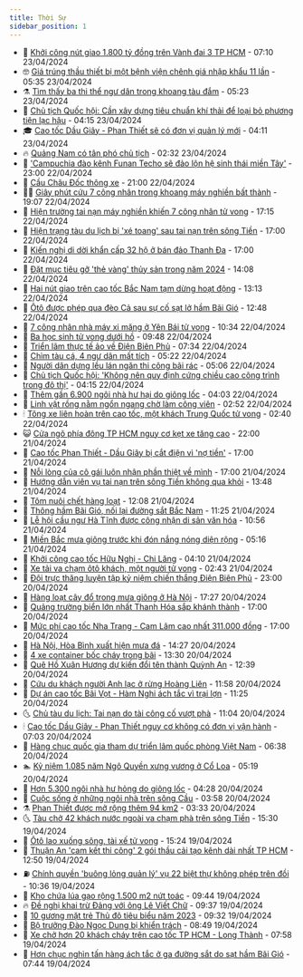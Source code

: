 ```yaml
---
title: Thời Sự
sidebar_position: 1
---
```


<!-- vnexpress-thoi-su:START -->
- 🦒 [Khởi công nút giao 1.800 tỷ đồng trên Vành đai 3 TP HCM](https://vnexpress.net/khoi-cong-nut-giao-1-800-ty-dong-tren-vanh-dai-3-tp-hcm-4737726.html) - 07:10 23/04/2024
- 🤓 [Giá trúng thầu thiết bị một bệnh viện chênh giá nhập khẩu 11 lần](https://vnexpress.net/gia-trung-thau-thiet-bi-mot-benh-vien-chenh-gia-nhap-khau-11-lan-4737662.html) - 05:35 23/04/2024
- ⚗️ [Tìm thấy ba thi thể ngư dân trong khoang tàu đắm](https://vnexpress.net/tim-thay-ba-thi-the-ngu-dan-trong-khoang-tau-dam-4737700.html) - 05:23 23/04/2024
- 🌊 [Chủ tịch Quốc hội: Cần xây dựng tiêu chuẩn khí thải để loại bỏ phương tiện lạc hậu](https://vnexpress.net/chu-tich-quoc-hoi-can-xay-dung-tieu-chuan-khi-thai-de-loai-bo-phuong-tien-lac-hau-4737563.html) - 04:15 23/04/2024
- 🎓 [Cao tốc Dầu Giây - Phan Thiết sẽ có đơn vị quản lý mới](https://vnexpress.net/cao-toc-dau-giay-phan-thiet-se-co-don-vi-quan-ly-moi-4737589.html) - 04:11 23/04/2024
- 🔥 [Quảng Nam có tân phó chủ tịch](https://vnexpress.net/quang-nam-co-tan-pho-chu-tich-4737501.html) - 02:32 23/04/2024
- 🦏 [&#39;Campuchia đào kênh Funan Techo sẽ đảo lộn hệ sinh thái miền Tây&#39;](https://vnexpress.net/campuchia-dao-kenh-funan-techo-se-dao-lon-he-sinh-thai-mien-tay-4737231.html) - 23:00 22/04/2024
- 👺 [Cầu Châu Đốc thông xe](https://vnexpress.net/cau-chau-doc-thong-xe-4737420.html) - 21:00 22/04/2024
- 🧑‍🏫 [Giây phút cứu 7 công nhân trong khoang máy nghiền bất thành](https://vnexpress.net/giay-phut-cuu-7-cong-nhan-trong-khoang-may-nghien-bat-thanh-4737427.html) - 19:07 22/04/2024
- 🚦 [Hiện trường tai nạn máy nghiền khiến 7 công nhân tử vong](https://vnexpress.net/hien-truong-tai-nan-may-nghien-khien-7-cong-nhan-tu-vong-4737429.html) - 17:15 22/04/2024
- 🎉 [Hiện trạng tàu du lịch bị &#39;xé toang&#39; sau tai nạn trên sông Tiền](https://vnexpress.net/hien-trang-tau-du-lich-bi-xe-toang-sau-tai-nan-tren-song-tien-4737395.html) - 17:00 22/04/2024
- 🦒 [Kiến nghị di dời khẩn cấp 32 hộ ở bán đảo Thanh Đa](https://vnexpress.net/kien-nghi-di-doi-khan-cap-32-ho-o-ban-dao-thanh-da-4737393.html) - 17:00 22/04/2024
- 🤗 [Đặt mục tiêu gỡ &#39;thẻ vàng&#39; thủy sản trong năm 2024](https://vnexpress.net/dat-muc-tieu-go-the-vang-thuy-san-trong-nam-2024-4737407.html) - 14:08 22/04/2024
- 💼 [Hai nút giao trên cao tốc Bắc Nam tạm dừng hoạt động](https://vnexpress.net/hai-nut-giao-tren-cao-toc-bac-nam-tam-dung-hoat-dong-4737392.html) - 13:13 22/04/2024
- 🤩 [Ôtô được phép qua đèo Cả sau sự cố sạt lở hầm Bãi Gió](https://vnexpress.net/oto-duoc-phep-qua-deo-ca-sau-su-co-sat-lo-ham-bai-gio-4737396.html) - 12:48 22/04/2024
- 🤡 [7 công nhân nhà máy xi măng ở Yên Bái tử vong](https://vnexpress.net/7-cong-nhan-nha-may-xi-mang-o-yen-bai-tu-vong-4737357.html) - 10:34 22/04/2024
- 💯 [Ba học sinh tử vong dưới hồ](https://vnexpress.net/ba-hoc-sinh-tu-vong-duoi-ho-4737305.html) - 09:48 22/04/2024
- 👺 [Triển lãm thực tế ảo về Điện Biên Phủ](https://vnexpress.net/trien-lam-thuc-te-ao-ve-dien-bien-phu-4737126.html) - 07:34 22/04/2024
- 🌮 [Chìm tàu cá, 4 ngư dân mất tích](https://vnexpress.net/chim-tau-ca-4-ngu-dan-mat-tich-4737141.html) - 05:22 22/04/2024
- 🥸 [Người dân dựng lều lán ngăn thi công bãi rác](https://vnexpress.net/nguoi-dan-dung-leu-lan-ngan-thi-cong-bai-rac-4737027.html) - 05:06 22/04/2024
- 🐻 [Chủ tịch Quốc hội: &#39;Không nên quy định cứng chiều cao công trình trong đô thị&#39;](https://vnexpress.net/chu-tich-quoc-hoi-khong-nen-quy-dinh-cung-chieu-cao-cong-trinh-trong-do-thi-4737051.html) - 04:15 22/04/2024
- 👀 [Thêm gần 6.900 ngôi nhà hư hại do giông lốc](https://vnexpress.net/them-gan-6-900-ngoi-nha-hu-hai-do-giong-loc-4737023.html) - 04:03 22/04/2024
- 🤔 [Linh vật rồng nằm ngổn ngang chờ làm công viên](https://vnexpress.net/linh-vat-rong-nam-ngon-ngang-cho-lam-cong-vien-4736943.html) - 02:52 22/04/2024
- 🕯 [Tông xe liên hoàn trên cao tốc, một khách Trung Quốc tử vong](https://vnexpress.net/tong-xe-lien-hoan-tren-cao-toc-mot-khach-trung-quoc-tu-vong-4737040.html) - 02:40 22/04/2024
- 😺 [Cửa ngõ phía đông TP HCM nguy cơ kẹt xe tăng cao](https://vnexpress.net/cua-ngo-phia-dong-tp-hcm-nguy-co-ket-xe-tang-cao-4736885.html) - 22:00 21/04/2024
- 🦆 [Cao tốc Phan Thiết - Dầu Giây bị cắt điện vì &#39;nợ tiền&#39;](https://vnexpress.net/cao-toc-phan-thiet-dau-giay-bi-cat-dien-vi-no-tien-4736919.html) - 17:00 21/04/2024
- 🧰 [Nỗi lòng của cô gái luôn nhận phần thiệt về mình](https://vnexpress.net/noi-long-cua-co-gai-luon-nhan-phan-thiet-ve-minh-4736846.html) - 17:00 21/04/2024
- 🦍 [Hướng dẫn viên vụ tai nạn trên sông Tiền không qua khỏi](https://vnexpress.net/huong-dan-vien-vu-tai-nan-tren-song-tien-khong-qua-khoi-4736906.html) - 13:48 21/04/2024
- 🧰 [Tôm nuôi chết hàng loạt](https://vnexpress.net/tom-nuoi-chet-hang-loat-4736881.html) - 12:08 21/04/2024
- 💃 [Thông hầm Bãi Gió, nối lại đường sắt Bắc Nam](https://vnexpress.net/thong-ham-bai-gio-noi-lai-duong-sat-bac-nam-4736890.html) - 11:25 21/04/2024
- 🧰 [Lễ hội cầu ngư Hà Tĩnh được công nhận di sản văn hóa](https://vnexpress.net/le-hoi-cau-ngu-ha-tinh-duoc-cong-nhan-di-san-van-hoa-4736861.html) - 10:56 21/04/2024
- 🚀 [Miền Bắc mưa giông trước khi đón nắng nóng diện rộng](https://vnexpress.net/mien-bac-mua-giong-truoc-khi-don-nang-nong-dien-rong-4736799.html) - 05:16 21/04/2024
- 🎊 [Khởi công cao tốc Hữu Nghị - Chi Lăng](https://vnexpress.net/khoi-cong-cao-toc-huu-nghi-chi-lang-4736760.html) - 04:10 21/04/2024
- 🤭 [Xe tải va chạm ôtô khách, một người tử vong](https://vnexpress.net/xe-tai-va-cham-oto-khach-mot-nguoi-tu-vong-4736746.html) - 02:43 21/04/2024
- 🤗 [Đội trực thăng luyện tập kỷ niệm chiến thắng Điện Biên Phủ](https://vnexpress.net/doi-truc-thang-luyen-tap-ky-niem-chien-thang-dien-bien-phu-4735498.html) - 23:00 20/04/2024
- 🌈 [Hàng loạt cây đổ trong mưa giông ở Hà Nội](https://vnexpress.net/hang-loat-cay-do-trong-mua-giong-o-ha-noi-4736710.html) - 17:27 20/04/2024
- 🦣 [Quảng trường biển lớn nhất Thanh Hóa sắp khánh thành](https://vnexpress.net/quang-truong-bien-lon-nhat-thanh-hoa-sap-khanh-thanh-4736647.html) - 17:00 20/04/2024
- 🎡 [Mức phí cao tốc Nha Trang - Cam Lâm cao nhất 311.000 đồng](https://vnexpress.net/muc-phi-cao-toc-nha-trang-cam-lam-cao-nhat-311-000-dong-4736646.html) - 17:00 20/04/2024
- 🦏 [Hà Nội, Hòa Bình xuất hiện mưa đá](https://vnexpress.net/ha-noi-hoa-binh-xuat-hien-mua-da-4721284.html) - 14:27 20/04/2024
- 🎊 [4 xe container bốc cháy trong bãi](https://vnexpress.net/4-xe-container-boc-chay-trong-bai-4736669.html) - 13:30 20/04/2024
- 🫶 [Quê Hồ Xuân Hương dự kiến đổi tên thành Quỳnh An](https://vnexpress.net/que-ho-xuan-huong-du-kien-doi-ten-thanh-quynh-an-4736659.html) - 12:39 20/04/2024
- 🤔 [Cứu du khách người Anh lạc ở rừng Hoàng Liên](https://vnexpress.net/cuu-du-khach-nguoi-anh-lac-o-rung-hoang-lien-4736648.html) - 11:58 20/04/2024
- 🤠 [Dự án cao tốc Bãi Vọt - Hàm Nghi ách tắc vì trại lợn](https://vnexpress.net/du-an-cao-toc-bai-vot-ham-nghi-ach-tac-vi-trai-lon-4736628.html) - 11:25 20/04/2024
- 🌜 [Chủ tàu du lịch: Tai nạn do tài công cố vượt phà](https://vnexpress.net/chu-tau-du-lich-tai-nan-do-tai-cong-co-vuot-pha-4736596.html) - 11:04 20/04/2024
- 🕯 [Cao tốc Dầu Giây - Phan Thiết nguy cơ không có đơn vị vận hành](https://vnexpress.net/cao-toc-dau-giay-phan-thiet-nguy-co-khong-co-don-vi-van-hanh-4736570.html) - 07:03 20/04/2024
- 🤔 [Hàng chục quốc gia tham dự triển lãm quốc phòng Việt Nam](https://vnexpress.net/hang-chuc-quoc-gia-tham-du-trien-lam-quoc-phong-viet-nam-4736547.html) - 06:38 20/04/2024
- 🏊 [Kỷ niệm 1.085 năm Ngô Quyền xưng vương ở Cổ Loa](https://vnexpress.net/ky-niem-1-085-nam-ngo-quyen-xung-vuong-o-co-loa-4736548.html) - 05:19 20/04/2024
- 🌮 [Hơn 5.300 ngôi nhà hư hỏng do giông lốc](https://vnexpress.net/hon-5-300-ngoi-nha-hu-hong-do-giong-loc-4736536.html) - 04:28 20/04/2024
- 🫣 [Cuộc sống ở những ngôi nhà trên sông Cầu](https://vnexpress.net/cuoc-song-o-nhung-ngoi-nha-tren-song-cau-4736388.html) - 03:58 20/04/2024
- ⚗️ [Phan Thiết được mở rộng thêm 94 km2](https://vnexpress.net/phan-thiet-duoc-mo-rong-them-94-km2-4736367.html) - 03:33 20/04/2024
- 🌜 [Tàu chở 42 khách nước ngoài va chạm phà trên sông Tiền](https://vnexpress.net/tau-cho-42-khach-nuoc-ngoai-va-cham-pha-tren-song-tien-4736384.html) - 15:30 19/04/2024
- 🌁 [Ôtô lao xuống sông, tài xế tử vong](https://vnexpress.net/oto-lao-xuong-song-tai-xe-tu-vong-4736373.html) - 15:24 19/04/2024
- 🐲 [Thuận An &#39;cam kết thi công&#39; 2 gói thầu cải tạo kênh dài nhất TP HCM](https://vnexpress.net/thuan-an-cam-ket-thi-cong-2-goi-thau-cai-tao-kenh-dai-nhat-tp-hcm-4736361.html) - 12:50 19/04/2024
- ⛽️ [Chính quyền &#39;buông lỏng quản lý&#39; vụ 22 biệt thự không phép trên đồi](https://vnexpress.net/chinh-quyen-buong-long-quan-ly-vu-22-biet-thu-khong-phep-tren-doi-4736285.html) - 10:36 19/04/2024
- 🗽 [Kho chứa lúa gạo rộng 1.500 m2 nứt toác](https://vnexpress.net/kho-chua-lua-gao-rong-1-500-m2-nut-toac-4736159.html) - 09:44 19/04/2024
- 🔥 [Đề nghị khai trừ Đảng với ông Lê Viết Chữ](https://vnexpress.net/de-nghi-khai-tru-dang-voi-ong-le-viet-chu-4736266.html) - 09:37 19/04/2024
- 💯 [10 gương mặt trẻ Thủ đô tiêu biểu năm 2023](https://vnexpress.net/10-guong-mat-tre-thu-do-tieu-bieu-nam-2023-4736223.html) - 09:32 19/04/2024
- 🦆 [Bộ trưởng Đào Ngọc Dung bị khiển trách](https://vnexpress.net/bo-truong-dao-ngoc-dung-bi-khien-trach-4724425.html) - 08:49 19/04/2024
- 🫣 [Xe chở hơn 20 khách cháy trên cao tốc TP HCM - Long Thành](https://vnexpress.net/xe-cho-hon-20-khach-chay-tren-cao-toc-tp-hcm-long-thanh-4736213.html) - 07:58 19/04/2024
- 🤡 [Hơn chục nghìn tấn hàng ách tắc ở ga đường sắt do sạt hầm Bãi Gió](https://vnexpress.net/hon-chuc-nghin-tan-hang-ach-tac-o-ga-duong-sat-do-sat-ham-bai-gio-4736155.html) - 07:44 19/04/2024<!-- vnexpress-thoi-su:END -->
